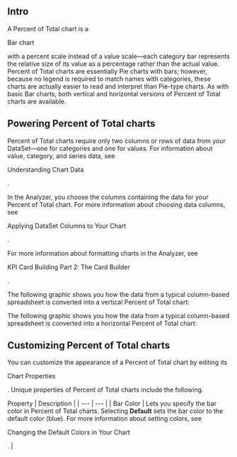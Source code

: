 

Intro
-------

A Percent of Total chart is a

Bar chart

with a percent scale instead of a value scale—each category bar represents the relative size of its value as a percentage rather than the actual value. Percent of Total charts are essentially Pie charts with bars; however, because no legend is required to match names with categories, these charts are actually easier to read and interpret than Pie-type charts. As with basic Bar charts, both vertical and horizontal versions of Percent of Total charts are available.


 Powering Percent of Total charts
----------------------------------

Percent of Total charts require only two columns or rows of data from your DataSet—one for categories and one for values. For information about value, category, and series data, see

Understanding Chart Data

.


 In the Analyzer, you choose the columns containing the data for your Percent of Total chart. For more information about choosing data columns, see

Applying DataSet Columns to Your Chart

.


 For more information about formatting charts in the Analyzer, see

KPI Card Building Part 2: The Card Builder

.


 The following graphic shows you how the data from a typical column-based spreadsheet is converted into a vertical Percent of Total chart:

The following graphic shows you how the data from a typical column-based spreadsheet is converted into a horizontal Percent of Total chart:

Customizing Percent of Total charts
-------------------------------------

You can customize the appearance of a Percent of Total chart by editing its

Chart Properties

. Unique properties of Percent of Total charts include the following.


 Property
  |
 Description
  |
| --- | --- |
|
 Bar Color
  |
 Lets you specify the bar color in Percent of Total charts. Selecting
 **Default**
 sets the bar color to the default color (blue). For more information about setting colors, see

Changing the Default Colors in Your Chart

.
  |


